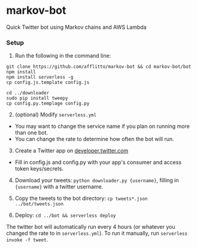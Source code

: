 # markov-bot
Quick Twitter bot using Markov chains and AWS Lambda

### Setup
1. Run the following in the command line:
```
git clone https://github.com/afflitto/markov-bot && cd markov-bot/bot
npm install
npm install serverless -g
cp config.js.template config.js

cd ../downloader
sudo pip install tweepy
cp config.py.templage config.py
```

2. (optional) Modify `serverless.yml`
  * You may want to change the service name if you plan on running more than one bot.
  * You can change the rate to determine how often the bot will run.

3. Create a Twitter app on [developer.twitter.com](developer.twitter.com)
  * Fill in config.js and config.py with your app's consumer and access token keys/secrets.

4. Download your tweets: `python downloader.py {username}`, filling in `{username}` with a twitter username.

5. Copy the tweets to the bot directory: `cp tweets*.json ../bot/tweets.json`

6. Deploy: `cd ../bot && serverless deploy`

The twitter bot will automatically run every 4 hours (or whatever you changed the rate to in `serverless.yml`). To run it manually, run `serverless invoke -f tweet`.
